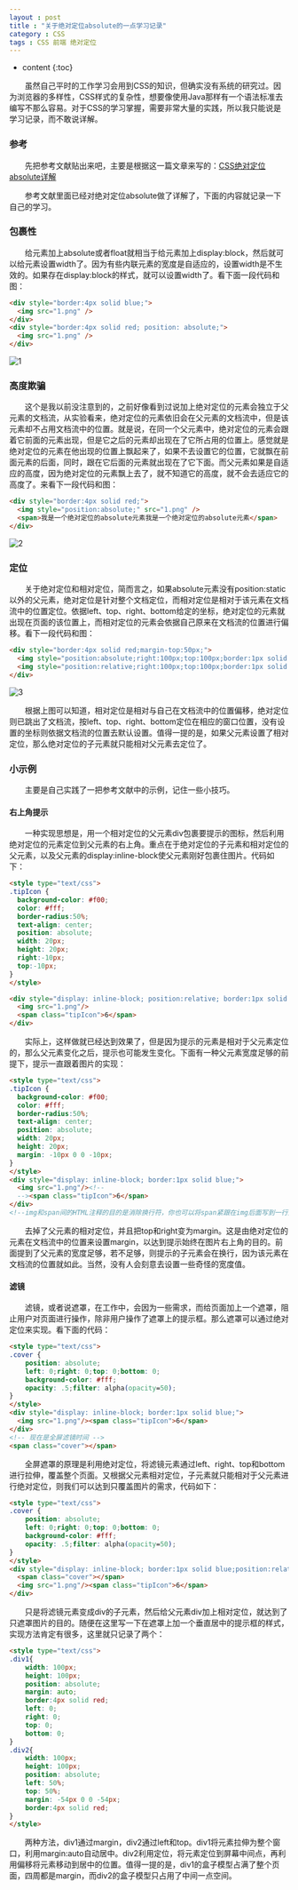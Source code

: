 ```yaml
---
layout : post
title : "关于绝对定位absolute的一点学习记录"
category : CSS
tags : CSS 前端 绝对定位
---
```


* content
{:toc}


　　虽然自己平时的工作学习会用到CSS的知识，但确实没有系统的研究过。因为浏览器的多样性，CSS样式的复杂性，想要像使用Java那样有一个语法标准去编写不那么容易。对于CSS的学习掌握，需要非常大量的实践，所以我只能说是学习记录，而不敢说详解。




### 参考

　　先把参考文献贴出来吧，主要是根据这一篇文章来写的：[CSS绝对定位absolute详解](http://www.jianshu.com/p/a3da5e27d22b)

　　参考文献里面已经对绝对定位absolute做了详解了，下面的内容就记录一下自己的学习。

### 包裹性

　　给元素加上absolute或者float就相当于给元素加上display:block，然后就可以给元素设置width了。因为有些内联元素的宽度是自适应的，设置width是不生效的。如果存在display:block的样式，就可以设置width了。看下面一段代码和图：

```html
<div style="border:4px solid blue;">
  <img src="1.png" />
</div>
<div style="border:4px solid red; position: absolute;">
  <img src="1.png" />
</div>
```

![1]()

### 高度欺骗

　　这个是我以前没注意到的，之前好像看到过说加上绝对定位的元素会独立于父元素的文档流，从实验看来，绝对定位的元素依旧会在父元素的文档流中，但是该元素却不占用文档流中的位置。就是说，在同一个父元素中，绝对定位的元素会跟着它前面的元素出现，但是它之后的元素却出现在了它所占用的位置上。感觉就是绝对定位的元素在他出现的位置上飘起来了，如果不去设置它的位置，它就飘在前面元素的后面，同时，跟在它后面的元素就出现在了它下面。而父元素如果是自适应的高度，因为绝对定位的元素飘上去了，就不知道它的高度，就不会去适应它的高度了。来看下一段代码和图：

```html
<div style="border:4px solid red;">
  <img style="position:absolute;" src="1.png" />
  <span>我是一个绝对定位的absolute元素我是一个绝对定位的absolute元素</span>
</div>
```

![2]()

### 定位

　　关于绝对定位和相对定位，简而言之，如果absolute元素没有position:static以外的父元素，绝对定位是针对整个文档定位，而相对定位是相对于该元素在文档流中的位置定位。依据left、top、right、bottom给定的坐标，绝对定位的元素就出现在页面的该位置上，而相对定位的元素会依据自己原来在文档流的位置进行偏移。看下一段代码和图：

```html
<div style="border:4px solid red;margin-top:50px;">
  <img style="position:absolute;right:100px;top:100px;border:1px solid blue;" src="1.png" />
  <img style="position:relative;right:100px;top:100px;border:1px solid blue;" src="1.png" />
</div>
```

![3]()

　　根据上图可以知道，相对定位是相对与自己在文档流中的位置偏移，绝对定位则已跳出了文档流，按left、top、right、bottom定位在相应的窗口位置，没有设置的坐标则依据文档流的位置去默认设置。值得一提的是，如果父元素设置了相对定位，那么绝对定位的子元素就只能相对父元素去定位了。

### 小示例

　　主要是自己实践了一把参考文献中的示例，记住一些小技巧。

#### 右上角提示

　　一种实现思想是，用一个相对定位的父元素div包裹要提示的图标，然后利用绝对定位的元素定位到父元素的右上角。重点在于绝对定位的子元素和相对定位的父元素，以及父元素的display:inline-block使父元素刚好包裹住图片。代码如下：

```html
<style type="text/css">
.tipIcon {
  background-color: #f00;
  color: #fff;
  border-radius:50%;
  text-align: center;
  position: absolute;
  width: 20px;
  height: 20px;
  right:-10px;
  top:-10px;
}
</style>

<div style="display: inline-block; position:relative; border:1px solid blue;">
  <img src="1.png"/>
  <span class="tipIcon">6</span>
</div>
```

　　实际上，这样做就已经达到效果了，但是因为提示的元素是相对于父元素定位的，那么父元素变化之后，提示也可能发生变化。下面有一种父元素宽度足够的前提下，提示一直跟着图片的实现：

```html
<style type="text/css">
.tipIcon {
  background-color: #f00;
  color: #fff;
  border-radius:50%;
  text-align: center;
  position: absolute;
  width: 20px;
  height: 20px;
  margin: -10px 0 0 -10px;
}
</style>
<div style="display: inline-block; border:1px solid blue;">
  <img src="1.png"/><!--
  --><span class="tipIcon">6</span>
</div>
<!--img和span间的HTML注释的目的是消除换行符，你也可以将span紧跟在img后面写到一行里-->
```

　　去掉了父元素的相对定位，并且把top和right变为margin。这是由绝对定位的元素在文档流中的位置来设置margin，以达到提示始终在图片右上角的目的。前面提到了父元素的宽度足够，若不足够，则提示的子元素会在换行，因为该元素在文档流的位置就如此。当然，没有人会刻意去设置一些奇怪的宽度值。

#### 滤镜

　　滤镜，或者说遮罩，在工作中，会因为一些需求，而给页面加上一个遮罩，阻止用户对页面进行操作，除非用户操作了遮罩上的提示框。那么遮罩可以通过绝对定位来实现。看下面的代码：

```html
<style type="text/css">
.cover {
    position: absolute;
    left: 0;right: 0;top: 0;bottom: 0;
    background-color: #fff;
    opacity: .5;filter: alpha(opacity=50);
}
</style>
<div style="display: inline-block; border:1px solid blue;">
  <img src="1.png"/><span class="tipIcon">6</span>
</div>
<!-- 现在是全屏滤镜时间 -->
<span class="cover"></span>
```

　　全屏遮罩的原理是利用绝对定位，将滤镜元素通过left、right、top和bottom进行拉伸，覆盖整个页面。又根据父元素相对定位，子元素就只能相对于父元素进行绝对定位，则我们可以达到只覆盖图片的需求，代码如下：

```html
<style type="text/css">
.cover {
    position: absolute;
    left: 0;right: 0;top: 0;bottom: 0;
    background-color: #fff;
    opacity: .5;filter: alpha(opacity=50);
}
</style>
<div style="display: inline-block; border:1px solid blue;position:relative;">
  <span class="cover"></span>
  <img src="1.png"/><span class="tipIcon">6</span>
</div>
```

　　只是将滤镜元素变成div的子元素，然后给父元素div加上相对定位，就达到了只遮罩图片的目的。随便在这里写一下在遮罩上加一个垂直居中的提示框的样式，实现方法肯定有很多，这里就只记录了两个：

```html
<style type="text/css">
.div1{
	width: 100px;
	height: 100px;
	position: absolute;
	margin: auto;
	border:4px solid red;
	left: 0;
	right: 0;
	top: 0;
	bottom: 0;
}
.div2{
	width: 100px;
	height: 100px;
	position: absolute;
	left: 50%;
	top: 50%;
	margin: -54px 0 0 -54px;
	border:4px solid red;
}
</style>
```

　　两种方法，div1通过margin，div2通过left和top。div1将元素拉伸为整个窗口，利用margin:auto自动居中。div2利用定位，将元素定位到屏幕中间点，再利用偏移将元素移动到居中的位置。值得一提的是，div1的盒子模型占满了整个页面，四周都是margin，而div2的盒子模型只占用了中间一点空间。